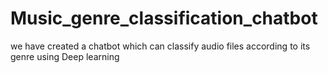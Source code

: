 # Music_genre_classification_chatbot
we have created a chatbot which can classify audio files according to its genre using Deep learning
